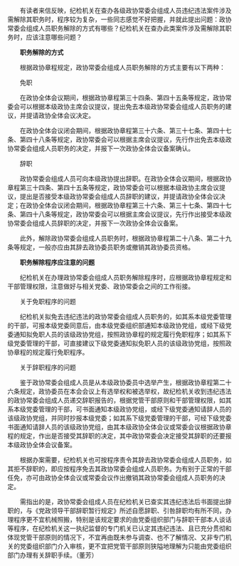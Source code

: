 　　有读者来信反映，纪检机关在查办各级政协常委会组成人员违纪违法案件涉及需解除其职务时，程序较为复杂，一些同志感觉不好把握，并就此提出问题：政协常委会组成人员职务解除的方式有哪些？纪检机关在查办此类案件涉及需解除其职务时，应该注意哪些问题？

　　**职务解除的方式**

　　根据政协章程规定，政协常委会组成人员职务解除的方式主要有以下两种：

　　免职

　　在政协全体会议期间，根据政协章程第三十四条、第四十五条等规定，政协常委会可以根据本级政协主席会议提议，提出免去本级政协常委会组成人员职务的建议，并提请政协全体会议决定。

　　在政协全体会议闭会期间，根据政协章程第三十六条、第三十七条、第四十七条、第四十八条等规定，政协常委会可以根据主席会议提议，先行作出免去本级政协常委会组成人员职务的决定，并报下一次政协全体会议备案确认。

　　辞职

　　政协常委会组成人员可向本级政协提出辞职。在政协全体会议期间，根据政协章程第三十四条、第四十五条等规定，政协常委会可以根据本级政协主席会议提议，提出是否接受本级政协常委会组成人员辞职的建议，并提请政协全体会议决定；在政协全体会议闭会期间，根据政协章程第三十六条、第三十七条、第四十七条、第四十八条等规定，政协常委会可以根据主席会议提议，先行作出接受本级政协常委会组成人员辞职的决定，并报下一次政协全体会议备案。

　　此外，解除政协常委会组成人员职务时，根据政协章程第二十八条、第二十九条等规定，一般亦应由其辞去政协委员职务或撤销其政协委员资格。

　　**职务解除程序应注意的问题**

　　纪检机关在办理政协常委会组成人员职务解除程序时，应根据政协章程规定和干部管理权限，注意做好与相关党委、政协常委会之间的工作衔接。

　　关于免职程序的问题

　　纪检机关拟免去违纪违法的政协常委会组成人员职务的，如其系本级党委管理的干部，可报本级党委同意后，由本级党委组织部通知本级政协党组，或经下级党委通知拟免职人员的该级政协党组，按照政协章程的规定履行免职程序；如其系下级党委管理的干部，可直接建议下级党委通知拟免职人员的该级政协党组，按照政协章程的规定履行免职程序。

　　关于辞职程序的问题

　　鉴于政协常委会组成人员是从本级政协委员中选举产生，根据政协章程第二十六条规定，政协委员在本会会议上有选举权和被选举权，故纪检机关收到违纪违法的政协常委会组成人员递交辞职报告的，根据党管干部原则和干部管理权限，如其系本级党委管理的干部，可书面通知本级政协党组，或经下级党委通知请辞人员的该级政协党组，并同时抄报本级党委；如其系下级党委管理的干部，可经下级党委书面通知请辞人员的该级政协党组，由其本级政协全体会议或常委会议根据政协章程的规定，作出是否接受其辞职的决定，其中政协常委会决定接受其辞职的还要报本级政协全体会议备案。

　　根据办案需要，纪检机关也可按程序责令其辞去政协常委会组成人员职务，如其拒不辞职的，即应按程序免去其政协常委会组成人员职务。为有别于正常的干部任免，亦可由政协全体会议或常委会议作出撤销其政协常委会组成人员职务的决定。

　　需指出的是，政协常委会组成人员在纪检机关已查实其违纪违法后书面提出辞职的，与《党政领导干部辞职暂行规定》所述自愿辞职、引咎辞职均有所不同，办理程序更不宜机械照搬，特别是该规定要求的由党委组织部门与辞职干部本人谈话等程序，在纪检机关这一执纪监督的专门机关已认定其违纪违法、且已充分贯彻和体现党管干部原则的情况下，不宜再由既未参与调查、也不了解情况、又非专门机关的党委组织部门介入审核，更不宜把党管干部原则狭隘地理解为只能由党委组织部门办理有关辞职手续。（董芳）